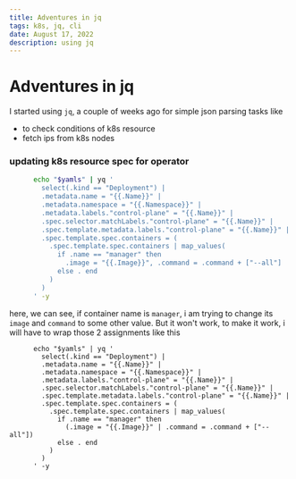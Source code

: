 ```yaml
---
title: Adventures in jq
tags: k8s, jq, cli
date: August 17, 2022
description: using jq
---
```


# Adventures in jq

I started using `jq`, a couple of weeks ago for simple json parsing tasks like
- to check conditions of k8s resource
- fetch ips from k8s nodes

### updating k8s resource spec for operator
```bash
      echo "$yamls" | yq '
        select(.kind == "Deployment") |
        .metadata.name = "{{.Name}}" |
        .metadata.namespace = "{{.Namespace}}" |
        .metadata.labels."control-plane" = "{{.Name}}" |
        .spec.selector.matchLabels."control-plane" = "{{.Name}}" |
        .spec.template.metadata.labels."control-plane" = "{{.Name}}" |
        .spec.template.spec.containers = (
          .spec.template.spec.containers | map_values(
            if .name == "manager" then
              .image = "{{.Image}}", .command = .command + ["--all"]
            else . end
          )
        )
      ' -y
```
here, we can see, if container name is `manager`, i am trying to change its `image` and `command` to some other value. But it won't work, to make it work, i will have to wrap those 2 assignments like this
```
      echo "$yamls" | yq '
        select(.kind == "Deployment") |
        .metadata.name = "{{.Name}}" |
        .metadata.namespace = "{{.Namespace}}" |
        .metadata.labels."control-plane" = "{{.Name}}" |
        .spec.selector.matchLabels."control-plane" = "{{.Name}}" |
        .spec.template.metadata.labels."control-plane" = "{{.Name}}" |
        .spec.template.spec.containers = (
          .spec.template.spec.containers | map_values(
            if .name == "manager" then
              (.image = "{{.Image}}" | .command = .command + ["--all"])
            else . end
          )
        )
      ' -y
```
